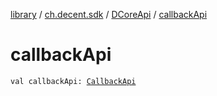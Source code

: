 [library](../../index.md) / [ch.decent.sdk](../index.md) / [DCoreApi](index.md) / [callbackApi](./callback-api.md)

# callbackApi

`val callbackApi: `[`CallbackApi`](../../ch.decent.sdk.api/-callback-api/index.md)